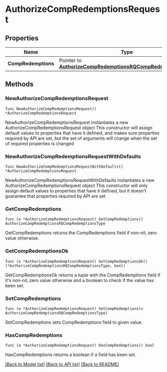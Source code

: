 # AuthorizeCompRedemptionsRequest

## Properties

Name | Type | Description | Notes
------------ | ------------- | ------------- | -------------
**CompRedemptions** | Pointer to [**AuthorizeCompRedemptionsRQCompRedemptionsType**](AuthorizeCompRedemptionsRQCompRedemptionsType.md) |  | [optional] 

## Methods

### NewAuthorizeCompRedemptionsRequest

`func NewAuthorizeCompRedemptionsRequest() *AuthorizeCompRedemptionsRequest`

NewAuthorizeCompRedemptionsRequest instantiates a new AuthorizeCompRedemptionsRequest object
This constructor will assign default values to properties that have it defined,
and makes sure properties required by API are set, but the set of arguments
will change when the set of required properties is changed

### NewAuthorizeCompRedemptionsRequestWithDefaults

`func NewAuthorizeCompRedemptionsRequestWithDefaults() *AuthorizeCompRedemptionsRequest`

NewAuthorizeCompRedemptionsRequestWithDefaults instantiates a new AuthorizeCompRedemptionsRequest object
This constructor will only assign default values to properties that have it defined,
but it doesn't guarantee that properties required by API are set

### GetCompRedemptions

`func (o *AuthorizeCompRedemptionsRequest) GetCompRedemptions() AuthorizeCompRedemptionsRQCompRedemptionsType`

GetCompRedemptions returns the CompRedemptions field if non-nil, zero value otherwise.

### GetCompRedemptionsOk

`func (o *AuthorizeCompRedemptionsRequest) GetCompRedemptionsOk() (*AuthorizeCompRedemptionsRQCompRedemptionsType, bool)`

GetCompRedemptionsOk returns a tuple with the CompRedemptions field if it's non-nil, zero value otherwise
and a boolean to check if the value has been set.

### SetCompRedemptions

`func (o *AuthorizeCompRedemptionsRequest) SetCompRedemptions(v AuthorizeCompRedemptionsRQCompRedemptionsType)`

SetCompRedemptions sets CompRedemptions field to given value.

### HasCompRedemptions

`func (o *AuthorizeCompRedemptionsRequest) HasCompRedemptions() bool`

HasCompRedemptions returns a boolean if a field has been set.


[[Back to Model list]](../README.md#documentation-for-models) [[Back to API list]](../README.md#documentation-for-api-endpoints) [[Back to README]](../README.md)


